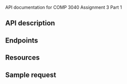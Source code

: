 API documentation for COMP 3040 Assignment 3 Part 1

## API description

## Endpoints

## Resources

## Sample request
